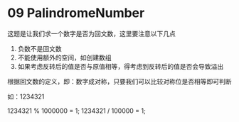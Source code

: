 # 09 PalindromeNumber
这题是让我们求一个数字是否为回文数，这里要注意以下几点

1. 负数不是回文数
2. 不能使用额外的空间，如创建数组
3. 如果考虑反转后的值是否与原值相等，得考虑到反转后的值是否会导致溢出

根据回文数的定义，即：数字成对称，只要我们可以比较对称位是否相等即可判断

如：1234321

1234321 % 1000000 = 1;
1234321 / 100000  = 1;